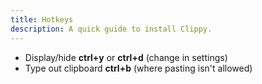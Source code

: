 ```yaml
---
title: Hotkeys
description: A quick guide to install Clippy.
---
```


- Display/hide **ctrl+y** or **ctrl+d** (change in settings)
- Type out clipboard **ctrl+b** (where pasting isn't allowed)
